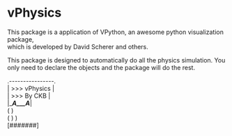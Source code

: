 # vPhysics

This package is a application of VPython, an awesome python visualization package,  
which is developed by David Scherer and others.  

This package is designed to automatically do all the physics simulation.
You only need to declare the objects and the package will do the rest.  

.----------------.  
| >>> vPhysics   |  
| >>> By CKB     |  
|______A___A_____|   
      (     )  
     (    )  )  
     [#######]   